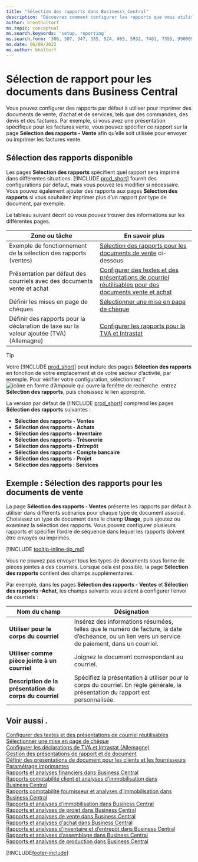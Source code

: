 ```yaml
---
title: "Sélection des rapports dans Business\_Central"
description: "Découvrez comment configurer les rapports que vous utilisez pour imprimer différents types de documents dans Business\_Central."
author: brentholtorf
ms.topic: conceptual
ms.search.keywords: 'setup, reporting'
ms.search.form: '306, 307, 347, 385, 524, 865, 5932, 7401, 7355, 99000917'
ms.date: 06/09/2022
ms.author: bholtorf
---
```

# <a name="report-selection-for-documents-in-business-central"></a><a name="report-selection-for-documents-in-business-central"></a><a name="report-selection-for-documents-in-business-central"></a>Sélection de rapport pour les documents dans Business Central

Vous pouvez configurer des rapports par défaut à utiliser pour imprimer des documents de vente, d’achat et de services, tels que des commandes, des devis et des factures. Par exemple, si vous avez une présentation spécifique pour les factures vente, vous pouvez spécifier ce rapport sur la page **Sélection des rapports - Vente** afin qu’elle soit utilisée pour envoyer ou imprimer les factures vente.  

## <a name="available-report-selections"></a><a name="available-report-selections"></a><a name="available-report-selections"></a>Sélection des rapports disponible

Les pages **Sélection des rapports** spécifient quel rapport sera imprimé dans différentes situations. [!INCLUDE [prod_short](includes/prod_short.md)] fournit des configurations par défaut, mais vous pouvez les modifier si nécessaire. Vous pouvez également ajouter des rapports aux pages **Sélection des rapports** si vous souhaitez imprimer plus d’un rapport par type de document, par exemple. 

Le tableau suivant décrit où vous pouvez trouver des informations sur les différentes pages.  

|Zone ou tâche  |En savoir plus|
|--------------|----------|
|Exemple de fonctionnement de la sélection des rapports (ventes)|[Sélection des rapports pour les documents de vente](#example-report-selection-for-sales-documents) ci-dessous|
|Présentation par défaut des courriels avec des documents vente et achat  |[Configurer des textes et des présentations de courriel réutilisables pour des documents vente et achat](admin-how-setup-email.md#set-up-reusable-email-texts-and-layouts) |
|Définir les mises en page de chèques     |[Sélectionner une mise en page de chèque](finance-how-define-check-layouts.md) |
|Définir des rapports pour la déclaration de taxe sur la valeur ajoutée (TVA) (Allemagne)|[Configurer les rapports pour la TVA et Intrastat](LocalFunctionality/Germany/how-to-set-up-reports-for-vat-and-intrastat.md) |

> [!TIP]
> Votre [!INCLUDE [prod_short](includes/prod_short.md)] peut inclure des pages **Sélection des rapports** en fonction de votre emplacement et de votre secteur d’activité, par exemple. Pour vérifier votre configuration, sélectionnez l’![icône en forme d’Ampoule qui ouvre la fenêtre de recherche.](media/ui-search/search_small.png "Dites-moi ce que vous voulez faire") entrez **Sélection des rapports**, puis choisissez le lien approprié.

La version par défaut de [!INCLUDE [prod_short](includes/prod_short.md)] comprend les pages **Sélection des rapports** suivantes :

* **Sélection des rapports - Ventes**  
* **Sélection des rapports - Achats**  
* **Sélection des rapports - Inventaire**  
* **Sélection des rapports - Trésorerie**  
* **Sélection des rapports - Entrepôt**  
* **Sélection des rapports - Compte bancaire**  
* **Sélection des rapports - Projet**  
* **Sélection des rapports : Services**

## <a name="example-report-selection-for-sales-documents"></a><a name="example-report-selection-for-sales-documents"></a><a name="example-report-selection-for-sales-documents"></a>Exemple : Sélection des rapports pour les documents de vente

La page **Sélection des rapports - Ventes** présente les rapports par défaut à utiliser dans différents scénarios pour chaque type de document associé. Choisissez un type de document dans le champ **Usage**, puis ajoutez ou examinez la sélection des rapports. Vous pouvez configurer plusieurs rapports et spécifier l’ordre de séquence dans lequel les rapports doivent être envoyés ou imprimés.  

[!INCLUDE [tooltip-inline-tip_md](includes/tooltip-inline-tip_md.md)]

Vous ne pouvez pas envoyer tous les types de documents sous forme de pièces jointes à des courriels. Lorsque cela est possible, la page **Sélection des rapports** contient des champs supplémentaires.  

Par exemple, dans les pages **Sélection des rapports - Ventes** et **Sélection des rapports -Achat**, les champs suivants vous aident à configurer l’envoi de courriels :

|Nom du champ |Désignation  |
|-----------|-------------|
|**Utiliser pour le corps du courriel**| Insérez des informations résumées, telles que le numéro de facture, la date d’échéance, ou un lien vers un service de paiement, dans un courriel.        |
|**Utiliser comme pièce jointe à un courriel**| Joignez le document correspondant au courriel.|
|**Description de la présentation du corps du courriel**|Spécifiez la présentation à utiliser pour le corps du courriel. En règle générale, la présentation du rapport est personnalisée. |

## <a name="see-also"></a><a name="see-also"></a><a name="see-also"></a>Voir aussi .

[Configurer des textes et des présentations de courriel réutilisables](admin-how-setup-email.md#set-up-reusable-email-texts-and-layouts)  
[Sélectionner une mise en page de chèque](finance-how-define-check-layouts.md)  
[Configurer les déclarations de TVA et Intrastat (Allemagne)](LocalFunctionality/Germany/how-to-set-up-reports-for-vat-and-intrastat.md)  
[Gestion des présentations de rapport et de document](ui-manage-report-layouts.md)  
[Définir des présentations de document pour les clients et les fournisseurs](ui-define-customer-vendor-document-layouts.md)  
[Paramétrage imprimantes](ui-specify-printer-selection-reports.md)  
[Rapports et analyses financiers dans Business Central](finance-reports.md)  
[Rapports comptabilité client et analyses d’immobilisation dans Business Central](receivables-reports.md)  
[Rapports comptabilité fournisseur et analyses d’immobilisation dans Business Central](payables-reports.md)  
[Rapports et analyses d’immobilisation dans Business Central](fa-reports.md)  
[Rapports et analyses de projet dans Business Central](project-reports.md)  
[Rapports et analyses de vente dans Business Central](sales-reports.md)  
[Rapports et analyses d'achat dans Business Central](purchase-reports.md)  
[Rapports et analyses d'inventaire et d’entrepôt dans Business Central](inventory-WMS-reports.md)  
[Rapports et analyses d’assemblage dans Business Central](assembly-reports.md)  
[Rapports et analyses de production dans Business Central](production-reports.md)  

[!INCLUDE[footer-include](includes/footer-banner.md)]
